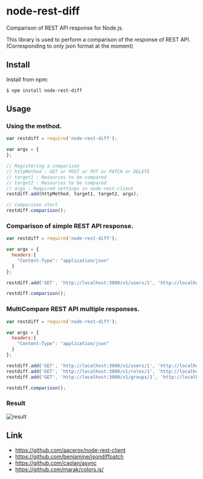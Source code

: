 node-rest-diff
===============

Comparison of REST API response for Node.js.  
  
This library is used to perform a comparison of the response of REST API.  
(Corresponding to only json format at the moment)

Install
---------

Install from npm:

    $ npm install node-rest-diff


Usage
------

### Using the method.

```javascript
var restdiff = require('node-rest-diff');

var args = {
};

// Registering a comparison
// httpMethod : GET or POST or PUT or PATCH or DELETE
// target1 : Resources to be compared
// target2 : Resources to be compared
// args : Required settings in node-rest-client
restdiff.add(httpMethod, target1, target2, args);

// Comparison start
restdiff.comparison();
```

### Comparison of simple REST API response.

```javascript
var restdiff = require('node-rest-diff');

var args = {
  headers:{
    "Content-Type": "application/json"
  }
};

restdiff.add('GET', 'http://localhost:3000/v1/users/1', 'http://localhost:3000/v2/users/1', args);

restdiff.comparison();
```

### MultiCompare REST API multiple responses.

```javascript
var restdiff = require('node-rest-diff');

var args = {
  headers:{
    "Content-Type": "application/json"
  }
};

restdiff.add('GET', 'http://localhost:3000/v1/users/1', 'http://localhost:3000/v2/users/1', args);
restdiff.add('GET', 'http://localhost:3000/v1/roles/1', 'http://localhost:3000/v2/roles/1', args);
restdiff.add('GET', 'http://localhost:3000/v1/groups/1', 'http://localhost:3000/v2/groups/1', args);

restdiff.comparison();
```

### Result

![result](https://pbs.twimg.com/media/BuX3xH1CUAECOg4.jpg:large)

Link
------

* https://github.com/aacerox/node-rest-client
* https://github.com/benjamine/jsondiffpatch
* https://github.com/caolan/async
* https://github.com/marak/colors.js/

